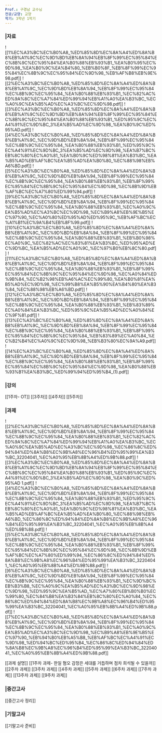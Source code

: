 ```yaml
---
Prof.: 구경남 교수님
전공/교양: 교양
학기: 3학년 1학기
---
```

### |자료
![[1%EC%A3%BC%EC%B0%A8_%ED%85%8D%EC%8A%A4%ED%8A%B8%EB%A1%9C%EC%9D%BD%EB%8A%94%EB%8F%99%EC%95%84%EC%8B%9C%EC%95%84%EA%B0%88%EB%93%B1_%EA%B0%95%EC%9D%98_%EA%B0%9C%EA%B4%80_%EB%B0%8F_%EB%8F%99%EC%95%84%EC%8B%9C%EC%95%84%EC%9D%98_%EB%AF%B8%EB%9E%98.pdf]]
![[2%EC%A3%BC%EC%B0%A8_%ED%85%8D%EC%8A%A4%ED%8A%B8%EB%A1%9C_%EC%9D%BD%EB%8A%94_%EB%8F%99%EC%95%84%EC%8B%9C%EC%95%84_%EA%B0%88%EB%93%B1_%EC%82%AC%ED%9A%8C%EC%A7%84%ED%99%94%EB%A1%A0%EA%B3%BC_%EC%A0%9C%EA%B5%AD%EC%A3%BC%EC%9D%98.pdf]]
![[3%EC%A3%BC%EC%B0%A8_%ED%85%8D%EC%8A%A4%ED%8A%B8%EB%A1%9C%EC%9D%BD%EB%8A%94%EB%8F%99%EC%95%84%EC%8B%9C%EC%95%84%EA%B0%88%EB%93%B1_%ED%95%9C%EC%A4%91%EC%9D%BC_3%EA%B5%AD%EC%9D%98_%EA%B0%9C%ED%95%AD.pdf]]
![[4%EC%A3%BC%EC%B0%A8_%ED%85%8D%EC%8A%A4%ED%8A%B8%EB%A1%9C_%EC%9D%BD%EB%8A%94_%EB%8F%99%EC%95%84%EC%8B%9C%EC%95%84_%EA%B0%88%EB%93%B1_%ED%95%9C%EC%A4%91%EC%9D%BC_3%EA%B5%AD%EC%9D%98_%EA%B7%BC%EB%8C%80%EC%A0%81_%EA%B0%9C%ED%98%81%EA%B3%BC_%EA%B5%AD%EB%AF%BC%EA%B5%AD%EA%B0%80_%EC%88%98%EB%A6%BD.pdf]]
![[5%EC%A3%BC%EC%B0%A8_%ED%85%8D%EC%8A%A4%ED%8A%B8%EB%A1%9C_%EC%9D%BD%EB%8A%94_%EB%8F%99%EC%95%84%EC%8B%9C%EC%95%84_%EA%B0%88%EB%93%B1_%EB%8F%99%EC%95%84%EC%8B%9C%EC%95%84%EC%9D%98_%EC%8B%9D%EB%AF%BC%EC%A7%80%ED%99%94.pdf]]
![[9%EC%A3%BC%EC%B0%A8_%ED%85%8D%EC%8A%A4%ED%8A%B8%EB%A1%9C_%EC%9D%BD%EB%8A%94_%EB%8F%99%EC%95%84%EC%8B%9C%EC%95%84_%EA%B0%88%EB%93%B1_%EC%A0%9C%EA%B5%AD%EC%A3%BC%EC%9D%98_%EC%B9%A8%EB%9E%B5%EC%97%90_%EC%A0%80%ED%95%AD%ED%95%9C_%EB%AF%BC%EC%A1%B1%EC%9A%B4%EB%8F%99.pdf]]
![[10%EC%A3%BC%EC%B0%A8_%ED%85%8D%EC%8A%A4%ED%8A%B8%EB%A1%9C_%EC%9D%BD%EB%8A%94_%EB%8F%99%EC%95%84%EC%8B%9C%EC%95%84_%EA%B0%88%EB%93%B1_%EB%B0%98%EC%A0%9C_%EC%82%AC%EC%83%81%EA%B3%BC_%ED%95%AD%EC%9D%BC_%EA%B5%AD%EC%A0%9C_%EC%97%B0%EB%8C%80.pdf]]
![[11%EC%A3%BC%EC%B0%A8_%ED%85%8D%EC%8A%A4%ED%8A%B8%EB%A1%9C_%EC%9D%BD%EB%8A%94_%EB%8F%99%EC%95%84%EC%8B%9C%EC%95%84_%EA%B0%88%EB%93%B1_%EB%8F%99%EC%95%84%EC%8B%9C%EC%95%84%EC%9D%98_%EC%A0%84%ED%9B%84_%EC%B2%98%EB%A6%AC%EC%99%80_%EA%B0%81%EA%B5%AD%EC%9D%98_%EC%99%B8%EA%B5%90%EA%B4%80%EA%B3%84_%EC%88%98%EB%A6%BD.pdf]]
![[12%EC%A3%BC%EC%B0%A8_%ED%85%8D%EC%8A%A4%ED%8A%B8%EB%A1%9C_%EC%9D%BD%EB%8A%94_%EB%8F%99%EC%95%84%EC%8B%9C%EC%95%84_%EA%B0%88%EB%93%B1_%EB%83%89%EC%A0%84%EA%B3%BC_%ED%95%9C%EA%B5%AD%EC%A0%84%EC%9F%81.pdf]]
![[13%EC%A3%BC%EC%B0%A8_%ED%85%8D%EC%8A%A4%ED%8A%B8%EB%A1%9C_%EC%9D%BD%EB%8A%94_%EB%8F%99%EC%95%84%EC%8B%9C%EC%95%84_%EA%B0%88%EB%93%B1_%EB%8F%99%EC%95%84%EC%8B%9C%EC%95%84_%EB%83%89%EC%A0%84_%EC%B2%B4%EC%A0%9C%EC%9D%98_%EB%B3%80%EC%9A%A9.pdf]]
![[14%EC%A3%BC%EC%B0%A8_%ED%85%8D%EC%8A%A4%ED%8A%B8%EB%A1%9C_%EC%9D%BD%EB%8A%94_%EB%8F%99%EC%95%84%EC%8B%9C%EC%95%84_%EA%B0%88%EB%93%B1_%EB%8F%99%EC%95%84%EC%8B%9C%EC%95%84%EC%9D%98_%EA%B0%88%EB%93%B1%EA%B3%BC_%ED%99%94%ED%95%B4_(1).pdf]]
  
### |강의
[[1주차- OT]]
[[3주차]]
[[4주차]]
[[5주차]]
### **|과제**
![[2%EC%A3%BC%EC%B0%A8_%ED%85%8D%EC%8A%A4%ED%8A%B8%EB%A1%9C_%EC%9D%BD%EB%8A%94_%EB%8F%99%EC%95%84%EC%8B%9C%EC%95%84_%EA%B0%88%EB%93%B1_%EC%82%AC%ED%9A%8C%EC%A7%84%ED%99%94%EB%A1%A0%EA%B3%BC_%EC%A0%9C%EA%B5%AD%EC%A3%BC%EC%9D%98_%EC%86%8C%ED%94%84%ED%8A%B8%EC%9B%A8%EC%96%B4%ED%95%99%EA%B3%BC_32204041_%EC%A0%95%EB%8B%A4%ED%9B%88.pdf]]
![[3%EC%A3%BC%EC%B0%A8_%ED%85%8D%EC%8A%A4%ED%8A%B8%EB%A1%9C%EC%9D%BD%EB%8A%94%EB%8F%99%EC%95%84%EC%8B%9C%EC%95%84%EA%B0%88%EB%93%B1_%ED%95%9C%EC%A4%91%EC%9D%BC_3%EA%B5%AD%EC%9D%98_%EA%B0%9C%ED%95%AD 1.pdf]]
![[4%EC%A3%BC%EC%B0%A8_%ED%85%8D%EC%8A%A4%ED%8A%B8%EB%A1%9C_%EC%9D%BD%EB%8A%94_%EB%8F%99%EC%95%84%EC%8B%9C%EC%95%84_%EA%B0%88%EB%93%B1_%ED%95%9C%EC%A4%91%EC%9D%BC_3%EA%B5%AD%EC%9D%98_%EA%B7%BC%EB%8C%80%EC%A0%81_%EA%B0%9C%ED%98%81%EA%B3%BC_%EA%B5%AD%EB%AF%BC%EA%B5%AD%EA%B0%80_%EC%88%98%EB%A6%BD_%EC%86%8C%ED%94%84%ED%8A%B8%EC%9B%A8%EC%96%B4%ED%95%99%EA%B3%BC_32204041_%EC%A0%95%EB%8B%A4%ED%9B%88.pdf]]
![[5%EC%A3%BC%EC%B0%A8_%ED%85%8D%EC%8A%A4%ED%8A%B8%EB%A1%9C_%EC%9D%BD%EB%8A%94_%EB%8F%99%EC%95%84%EC%8B%9C%EC%95%84_%EA%B0%88%EB%93%B1_%EB%8F%99%EC%95%84%EC%8B%9C%EC%95%84%EC%9D%98_%EC%8B%9D%EB%AF%BC%EC%A7%80%ED%99%94_%EC%86%8C%ED%94%84%ED%8A%B8%EC%9B%A8%EC%96%B4%ED%95%99%EA%B3%BC_32204041_%EC%A0%95%EB%8B%A4%ED%9B%88.pdf]]
![[6%EC%A3%BC%EC%B0%A8_%ED%85%8D%EC%8A%A4%ED%8A%B8%EB%A1%9C_%EC%9D%BD%EB%8A%94_%EB%8F%99%EC%95%84%EC%8B%9C%EC%95%84_%EA%B0%88%EB%93%B1_%EC%9D%BC%EB%B3%B8_%EC%A0%9C%EA%B5%AD%EC%A3%BC%EC%9D%98%EC%9D%98_%ED%95%9C%EA%B5%AD_%EC%A7%80%EB%B0%B0%EC%99%80_%EC%84%B8%EA%B3%84%EB%8C%80%EC%A0%84_%EC%86%8C%ED%94%84%ED%8A%B8%EC%9B%A8%EC%96%B4%ED%95%99%EA%B3%BC_32204041_%EC%A0%95%EB%8B%A4%ED%9B%88.pdf]]
![[7%EC%A3%BC%EC%B0%A8_%ED%85%8D%EC%8A%A4%ED%8A%B8%EB%A1%9C_%EC%9D%BD%EB%8A%94_%EB%8F%99%EC%95%84%EC%8B%9C%EC%95%84_%EA%B0%88%EB%93%B1_%EC%A0%9C%EA%B5%AD%EC%A3%BC%EC%9D%98_%EC%B9%A8%EB%9E%B5%EC%97%90_%EB%94%B0%EB%A5%B8_%EB%AF%BC%EC%A4%91%EC%9D%98_%ED%94%BC%ED%95%B4_%EC%86%8C%ED%94%84%ED%8A%B8%EC%9B%A8%EC%96%B4%ED%95%99%EA%B3%BC_32204041_%EC%A0%95%EB%8B%A4%ED%9B%88.pdf]]
  
[[과제 설명]]
[[1주차 과제- 한일 혐오 감정은 세대를 거듭하며 점차 희석될 수 있을까]]
[[2주차 과제]]
[[3주차 과제]]
[[4주차 과제]]
[[5주차 과제]]
[[6주차 과제]]
[[7주차 과제]]
[[13주차 과제]]
[[9주차 과제]]
### |중간고사
[[중간고사 정리]]
  
### |기말고사
[[기말고사 준비]]